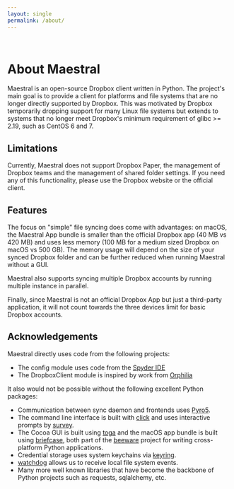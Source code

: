 ```yaml
---
layout: single
permalink: /about/
---
```


&nbsp;

# About Maestral

Maestral is an open-source Dropbox client written in Python. The project's main goal is to provide a client for platforms and file systems that are no longer directly supported by Dropbox. This was motivated by Dropbox temporarily dropping support for many Linux file systems but extends to systems that no longer meet Dropbox's minimum requirement of glibc >= 2.19, such as CentOS 6 and 7.

## Limitations

Currently, Maestral does not support Dropbox Paper, the management of Dropbox teams and the management of shared folder settings. If you need any of this functionality, please use the Dropbox website or the official client.

## Features

The focus on "simple" file syncing does come with advantages: on macOS, the Maestral App bundle is smaller than the official Dropbox app (40 MB vs 420 MB) and uses less memory (100 MB for a medium sized Dropbox on macOS vs 500 GB). The memory usage will depend on the size of your synced Dropbox folder and can be further reduced when running Maestral without a GUI.

Maestral also supports syncing multiple Dropbox accounts by running multiple instance in parallel.

Finally, since Maestral is not an official Dropbox App but just a third-party application, it will not count towards the three devices limit for basic Dropbox accounts.

## Acknowledgements

Maestral directly uses code from the following projects:

- The config module uses code from the [Spyder IDE](https://github.com/spyder-ide)
- The DropboxClient module is inspired by work from [Orphilia](https://github.com/ksiazkowicz/orphilia-dropbox)

It also would not be possible without the following excellent Python packages:

- Communication between sync daemon and frontends uses [Pyro5](https://github.com/irmen/Pyro5).
- The command line interface is built with [click](https://github.com/pallets/click) and
  uses interactive prompts by [survey](https://github.com/Exahilosys/survey).
- The Cocoa GUI is built using [toga](https://github.com/beeware/toga) and the macOS app
  bundle is built using [briefcase](https://github.com/beeware/briefcase), both part of
  the [beeware](https://beeware.org) project for writing cross-platform Python applications.
- Credential storage uses system keychains via [keyring](https://github.com/jaraco/keyring).
- [watchdog](https://github.com/gorakhargosh/watchdog) allows us to receive local file
  system events.
- Many more well known libraries that have become the backbone of Python projects
  such as requests, sqlalchemy, etc.
